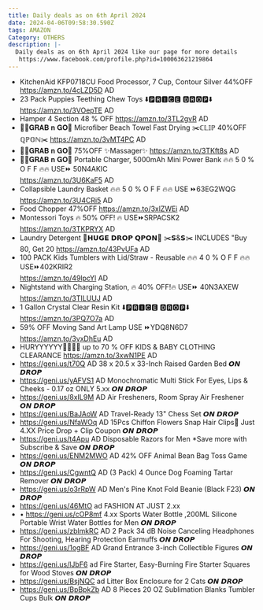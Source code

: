 ```yaml
---
title: Daily deals as on 6th April 2024
date: 2024-04-06T09:58:30.590Z
tags: AMAZON
Category: OTHERS
description: |-
  Daily deals as on 6th April 2024 like our page for more details
   https://www.facebook.com/profile.php?id=100063621219864
---
```

* KitchenAid KFP0718CU Food Processor, 7 Cup, Contour Silver 
  44%OFF
  https://amzn.to/4cLZD5D
  AD
* 23 Pack Puppies Teething Chew
   Toys
  ⬇️🅿🆁🅸🅲🅴 🅳🆁🅾🅿⬇️
  https://amzn.to/3VOepTE
  AD
* Hamper 4 Section 
   48 % OFF 
  https://amzn.to/3TL2gvR
  AD
* 🏃‍♀️𝐆𝐑𝐀𝐁 𝐧 𝐆𝐎🏃
  Microfiber Beach Towel Fast Drying
  ✂️ℂ𝕃𝕀ℙ  40%OFF ℚℙ𝕆ℕ✂️
  https://amzn.to/3vMT4PC
  AD
* 🏃‍♀️𝐆𝐑𝐀𝐁 𝐧 𝐆𝐎🏃
  75%OFF
   ✨Massager✨
  https://amzn.to/3TKft8s
  AD
* 🏃‍♀️𝐆𝐑𝐀𝐁 𝐧 𝐆𝐎🏃
  Portable Charger, 5000mAh Mini Power Bank
  🔥🔥 5 0 % O F F 🔥🔥
     USE⏩ 50N4AKIC\
  https://amzn.to/3U6KaF5
  AD
* Collapsible Laundry Basket
  🔥🔥 5 0 % O F F 🔥🔥
     USE ⏩63EG2WQG         https://amzn.to/3U4CRi5
  AD
* Food Chopper
  47%OFF
  https://amzn.to/3xlZWEi
  AD
* Montessori Toys
  🔥 50% OFF! 🔥
  USE⏩SRPACSK2
  https://amzn.to/3TKPRYX
  AD
* Laundry Detergent
  💸𝗛𝗨𝗚𝗘 𝗗𝗥𝗢𝗣 𝗤𝗣𝗢𝗡💸
  ✂️𝗦&𝗦✂️
  INCLUDES "Buy 80, Get 20
  https://amzn.to/43PvUFa
  AD
* 100 PACK Kids Tumblers with Lid/Straw - Reusable
  🔥🔥 4 0 % O F F 🔥🔥
   USE⏩402KRIR2\
  https://amzn.to/49lpcYl
  AD
* Nightstand with Charging Station,
  🔥 40% OFF!🔥
  USE⏩ 40N3AXEW
  https://amzn.to/3TILUUJ
  AD
* 1 Gallon Crystal Clear Resin Kit
  ⬇️🅿🆁🅸🅲🅴 🅳🆁🅾🅿⬇️
  https://amzn.to/3PQ7O7a
  AD
*   59% OFF 
  Moving Sand Art Lamp
   USE ⏩YDQ8N6D7 
  https://amzn.to/3vxDhEu
  AD
* HURYYYYYY🏃🏃‍♀️🏃
  up to 70 % OFF 
  KIDS & BABY CLOTHING CLEARANCE
   https://amzn.to/3xwN1PE
  AD
* https://geni.us/t70Q      AD
  38 x 20.5 x 33-Inch Raised Garden Bed
  𝙊𝙉 𝘿𝙍𝙊𝙋
* https://geni.us/yAFVS1         AD
  Monochromatic Multi Stick For Eyes, Lips & Cheeks - 0.17 oz
  ONLY 5.xx
  𝙊𝙉 𝘿𝙍𝙊𝙋
* https://geni.us/8xIL9M   AD
  Air Fresheners, Room Spray Air Freshener
  𝙊𝙉 𝘿𝙍𝙊𝙋
* https://geni.us/BaJAoW   AD
  Travel-Ready 13" Chess Set
  𝙊𝙉 𝘿𝙍𝙊𝙋
* https://geni.us/NfaWOq   AD
  15Pcs Chiffon Flowers Snap Hair Clips🎀
  Just 4.XX Price Drop + Clip Coupon
  𝙊𝙉 𝘿𝙍𝙊𝙋
* https://geni.us/t4Apu   AD
  Disposable Razors for Men
  *Save more with Subscribe & Save
  𝙊𝙉 𝘿𝙍𝙊𝙋
* https://geni.us/ENM2MWO   AD
  42% OFF  Animal Bean Bag Toss Game
  𝙊𝙉 𝘿𝙍𝙊𝙋
* https://geni.us/CgwntQ   AD
  (3 Pack) 4 Ounce Dog Foaming Tartar Remover
  𝙊𝙉 𝘿𝙍𝙊𝙋
* https://geni.us/o3rRpW    AD
  Men's Pine Knot Fold Beanie (Black F23)
  𝙊𝙉 𝘿𝙍𝙊𝙋
* https://geni.us/46MtO   ad
  FASHION AT JUST 2.xx
*   • 
  https://geni.us/cOP8mf
  4.xx
  Sports Water Bottle ,200ML Silicone Portable Wrist Water Bottles for Men
  𝙊𝙉 𝘿𝙍𝙊𝙋
* https://geni.us/zblmkRC   AD
  2 Pack 34 dB Noise Canceling Headphones For Shooting, Hearing Protection Earmuffs
  𝙊𝙉 𝘿𝙍𝙊𝙋
* https://geni.us/1ogBF   AD
  Grand Entrance 3-inch Collectible Figures	
  𝙊𝙉 𝘿𝙍𝙊𝙋
* https://geni.us/lJbF6   ad
  Fire Starter, Easy-Burning Fire Starter Squares for Wood Stoves
  𝙊𝙉 𝘿𝙍𝙊𝙋
* https://geni.us/BsjNQC   ad
  Litter Box Enclosure for 2 Cats
  𝙊𝙉 𝘿𝙍𝙊𝙋
* https://geni.us/BpBpkZb   AD
  8 Pieces 20 OZ Sublimation Blanks Tumbler Cups Bulk
  𝙊𝙉 𝘿𝙍𝙊𝙋